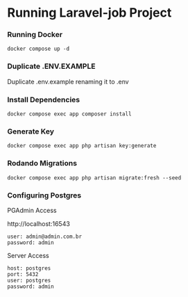 # Running Laravel-job Project

### Running Docker

```
docker compose up -d
```

### Duplicate .ENV.EXAMPLE

Duplicate .env.example renaming it to .env

### Install Dependencies

```
docker compose exec app composer install
```

### Generate Key

```
docker compose exec app php artisan key:generate
```

### Rodando Migrations

```
docker compose exec app php artisan migrate:fresh --seed
```

### Configuring Postgres

PGAdmin Access

http://localhost:16543

```
user: admin@admin.com.br
password: admin
```

Server Access

```
host: postgres
port: 5432
user: postgres
password: admin
```
